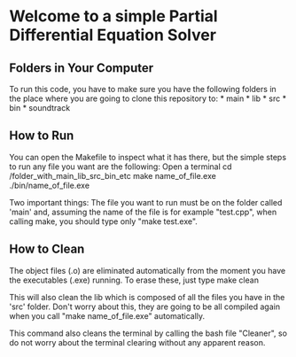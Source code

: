 # Welcome to a simple Partial Differential Equation Solver

## Folders in Your Computer
To run this code, you have to make sure you have the following folders in the place where you are going to clone this repository to:
    * main
    * lib
    * src
    * bin
    * soundtrack

## How to Run
You can open the Makefile to inspect what it has there, but the simple steps to run any file you want are the following:
    Open a terminal
    cd /folder_with_main_lib_src_bin_etc
    make name_of_file.exe
    ./bin/name_of_file.exe

Two important things: The file you want to run must be on the folder called 'main' and, assuming the name of the file is for example "test.cpp", when calling make, you should type only "make test.exe".

## How to Clean

The object files (.o) are eliminated automatically from the moment you have the executables (.exe) running. To erase these, just type
    make clean

This will also clean the lib which is composed of all the files you have in the 'src' folder. Don't worry about this, they are going to be all compiled again when you call "make name_of_file.exe" automatically.

This command also cleans the terminal by calling the bash file "Cleaner", so do not worry about the terminal clearing without any apparent reason.

